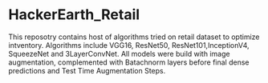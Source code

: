 # HackerEarth_Retail

This reposotry contains host of algorithms tried on retail dataset to optimize intventory. Algorithms include VGG16, ResNet50, ResNet101,InceptionV4, SqueezeNet and 3LayerConvNet. All models were build with image augmentation, complemented with Batachnorm layers before final dense predictions and Test Time Augmentation Steps.
